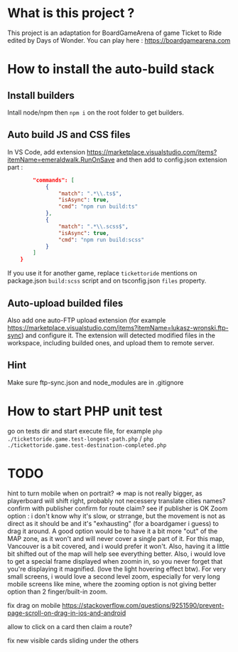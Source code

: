 # What is this project ? 
This project is an adaptation for BoardGameArena of game Ticket to Ride edited by Days of Wonder.
You can play here : https://boardgamearena.com

# How to install the auto-build stack

## Install builders
Intall node/npm then `npm i` on the root folder to get builders.

## Auto build JS and CSS files
In VS Code, add extension https://marketplace.visualstudio.com/items?itemName=emeraldwalk.RunOnSave and then add to config.json extension part :
```json
        "commands": [
            {
                "match": ".*\\.ts$",
                "isAsync": true,
                "cmd": "npm run build:ts"
            },
            {
                "match": ".*\\.scss$",
                "isAsync": true,
                "cmd": "npm run build:scss"
            }
        ]
    }
```
If you use it for another game, replace `tickettoride` mentions on package.json `build:scss` script and on tsconfig.json `files` property.

## Auto-upload builded files
Also add one auto-FTP upload extension (for example https://marketplace.visualstudio.com/items?itemName=lukasz-wronski.ftp-sync) and configure it. The extension will detected modified files in the workspace, including builded ones, and upload them to remote server.

## Hint
Make sure ftp-sync.json and node_modules are in .gitignore

# How to start PHP unit test
go on tests dir and start execute file, for example `php ./tickettoride.game.test-longest-path.php` / `php ./tickettoride.game.test-destination-completed.php`

# TODO
hint to turn mobile when on portrait? => map is not really bigger, as playerboard will shift right, probably not necessery
translate cities names? confirm with publisher
confirm for route claim? see if publisher is OK
Zoom option : i don't know why it's slow, or strrange, but the movement is not as direct as it should be and it's "exhausting" (for a boardgamer i guess) to drag it around. A good option would be to have it a bit more "out" of the MAP zone, as it won't and will never cover a single part of it. For this map, Vancouver is a bit covered, and i would prefer it won't. Also, having it a little bit shifted out of the map will help see everything better.
Also, i would love to get a special frame displayed when zoomin in, so you never forget that you're displaying it magnified. (love the light hovering effect btw).
For very small screens, i would love a second level zoom, especially for very long mobile screens like mine, where the zooming option is not giving better option than 2 finger/built-in zoom.

fix drag on mobile
https://stackoverflow.com/questions/9251590/prevent-page-scroll-on-drag-in-ios-and-android

allow to click on a card then claim a route?

fix new visible cards sliding under the others
